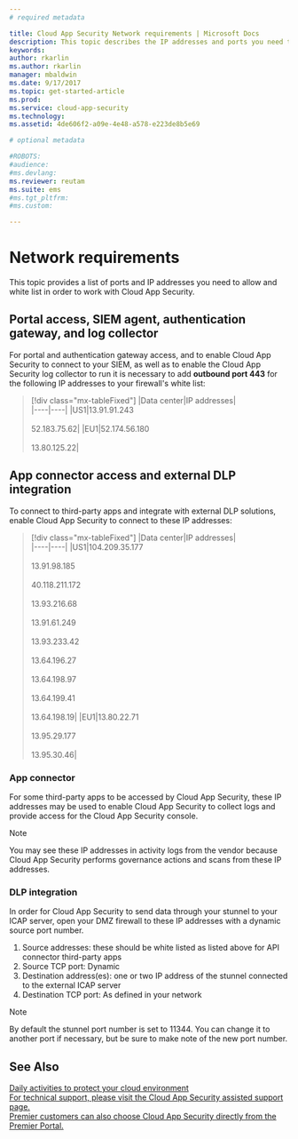 ```yaml
---
# required metadata

title: Cloud App Security Network requirements | Microsoft Docs
description: This topic describes the IP addresses and ports you need to open to work with Cloud App Security.
keywords:
author: rkarlin
ms.author: rkarlin
manager: mbaldwin
ms.date: 9/17/2017
ms.topic: get-started-article
ms.prod:
ms.service: cloud-app-security
ms.technology:
ms.assetid: 4de606f2-a09e-4e48-a578-e223de8b5e69

# optional metadata

#ROBOTS:
#audience:
#ms.devlang:
ms.reviewer: reutam
ms.suite: ems
#ms.tgt_pltfrm:
#ms.custom:

---
```


# Network requirements

This topic provides a list of ports and IP addresses you need to allow and white list in order to work with Cloud App Security. 


## Portal access, SIEM agent, authentication gateway, and log collector

For portal and authentication gateway access, and to enable Cloud App Security to connect to your SIEM, as well as to enable the Cloud App Security log collector to run it is necessary to add **outbound port 443** for the following IP addresses to your firewall's white list:  


> [!div class="mx-tableFixed"]
|Data center|IP addresses|  
|----|----|
|US1|13.91.91.243<br></br>52.183.75.62|
|EU1|52.174.56.180<br></br>13.80.125.22|

## App connector access and external DLP integration

To connect to third-party apps and integrate with external DLP solutions, enable Cloud App Security to connect to these IP addresses:


> [!div class="mx-tableFixed"]
|Data center|IP addresses|  
|----|----|
|US1|104.209.35.177<br></br>13.91.98.185<br></br>40.118.211.172<br></br>13.93.216.68<br></br>13.91.61.249<br></br>13.93.233.42<br></br>13.64.196.27<br></br>13.64.198.97<br></br>13.64.199.41<br></br>13.64.198.19|
|EU1|13.80.22.71<br></br>13.95.29.177<br></br>13.95.30.46|


### App connector
For some third-party apps to be accessed by Cloud App Security, these IP addresses may be used to enable Cloud App Security to collect logs and provide access for the Cloud App Security console. 

> [!NOTE]
>You may see these IP addresses in activity logs from the vendor because Cloud App Security performs governance actions and scans from these IP addresses. 
  

### DLP integration

In order for Cloud App Security to send data through your stunnel to your ICAP server, open your DMZ firewall to these IP addresses with a dynamic source port number. 

1.	Source addresses: these should be white listed as listed above for API connector third-party apps
2.	Source TCP port: Dynamic
3.	Destination address(es): one or two IP address of the stunnel connected to the external ICAP server
4.	Destination TCP port: As defined in your network

> [!NOTE] 
> By default the stunnel port number is set to 11344. You can change it to another port if necessary, but be sure to make note of the new port number.


    



  
## See Also  
[Daily activities to protect your cloud environment](daily-activities-to-protect-your-cloud-environment.md)   
[For technical support, please visit the Cloud App Security assisted support page.](http://support.microsoft.com/oas/default.aspx?prid=16031)   
[Premier customers can also choose Cloud App Security directly from the Premier Portal.](https://premier.microsoft.com/)  
  

   